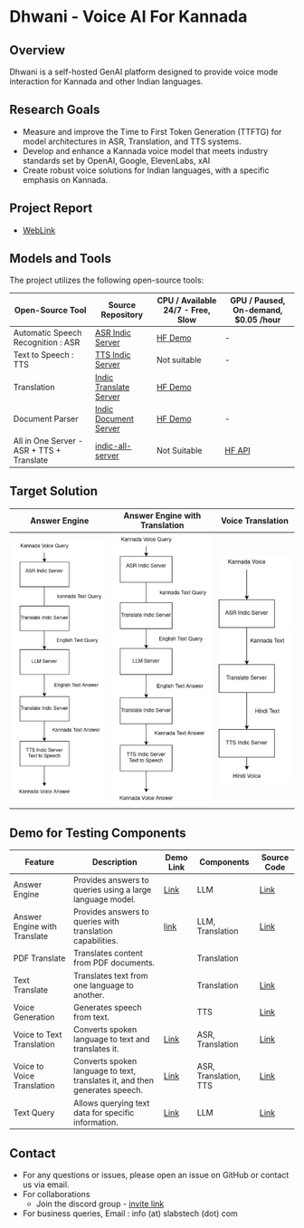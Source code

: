 # Dhwani - Voice AI For Kannada

## Overview

Dhwani is a self-hosted GenAI platform designed to provide voice mode interaction for Kannada and other Indian languages. 

## Research Goals

- Measure and improve the Time to First Token Generation (TTFTG) for model architectures in ASR, Translation, and TTS systems.
- Develop and enhance a Kannada voice model that meets industry standards set by OpenAI, Google, ElevenLabs, xAI
- Create robust voice solutions for Indian languages, with a specific emphasis on Kannada.

## Project Report

- [WebLink](https://github.com/sachinsshetty/onwards/blob/main/idea/2025/2025-02-24-gpu-access.md)


## Models and Tools

The project utilizes the following open-source tools:

| Open-Source Tool                       | Source Repository                                          | CPU / Available 24/7 - Free, Slow | GPU / Paused, On-demand, $0.05 /hour |
|---------------------------------------|-------------------------------------------------------------|----------------|----------------|
| Automatic Speech Recognition : ASR   | [ASR Indic Server](https://github.com/slabstech/asr-indic-server) | [HF Demo](https://huggingface.co/spaces/gaganyatri/asr_indic_server_cpu) |  - |
| Text to Speech : TTS                  | [TTS Indic Server](https://github.com/slabstech/tts-indic-server)  | Not suitable           | - |
| Translation                           | [Indic Translate Server](https://github.com/slabstech/indic-translate-server) | [HF Demo](https://huggingface.co/spaces/gaganyatri/translate_indic_server_cpu)          |            |
| Document Parser                           | [Indic Document Server](https://github.com/slabstech/docs-indic-server) | [HF Demo](https://huggingface.co/spaces/gaganyatri/docs_api_server_cpu)          |    -        |
|All in One Server - ASR + TTS + Translate | [indic-all-server](server/indic_all/) | Not Suitable | [ HF API](https://gaganyatri-indic-all-server.hf.space/docs) |

## Target Solution

| Answer Engine| Answer Engine with Translation                                 | Voice Translation                          |
|----------|-----------------------------------------------|---------------------------------------------|
| ![Answer Engine](docs/workflow/kannada-answer-engine.drawio.png "Engine") | ![Answer Engine Translation](docs/workflow/kannada-answer-engine-translate.png "Engine") | ![Voice Translation](docs/workflow/voice-translation.drawio.png "Voice Translation") |

## Demo for Testing Components

| Feature                      | Description                                                                 | Demo Link | Components          | Source Code       |
|------------------------------|-----------------------------------------------------------------------------|-----------|---------------------|-------------------|
| Answer Engine                | Provides answers to queries using a large language model.                     | [Link](https://huggingface.co/spaces/gaganyatri/dhwani-voice-model)  | LLM                 | [Link](ux/answer_engine/app.py)          |
| Answer Engine with Translate| Provides answers to queries with translation capabilities.                   |   [link](https://huggingface.co/spaces/gaganyatri/dhwani_voice_to_any) | LLM, Translation    | [Link](ux/answer_engine_translate/app.py)          |
| PDF Translate                | Translates content from PDF documents.                                       |  | Translation         |           |
| Text Translate               | Translates text from one language to another.                                |   | Translation         | [Link]()          |
| Voice Generation            | Generates speech from text.                                                  |   | TTS                 | [Link](ux/text_to_speech/app.py)          |
| Voice to Text Translation    | Converts spoken language to text and translates it.                          | [Link](https://huggingface.co/spaces/gaganyatri/dhwani)  | ASR, Translation    | [Link](ux/voice_to_text_translation/app.py)          |
| Voice to Voice Translation   | Converts spoken language to text, translates it, and then generates speech.   | [Link](https://huggingface.co/spaces/gaganyatri/dhwani-tts)  | ASR, Translation, TTS| [Link](ux/voice_to_voice_translation/app.py)          |
| Text Query                   | Allows querying text data for specific information.                          | [Link](https://huggingface.co/spaces/gaganyatri/dhwani_text_query)  | LLM                 | [Link](ux/text_query/app.py)          |





## Contact
- For any questions or issues, please open an issue on GitHub or contact us via email.
- For collaborations
  - Join the discord group - [invite link](https://discord.gg/WZMCerEZ2P) 
- For business queries, Email : info (at) slabstech (dot) com
